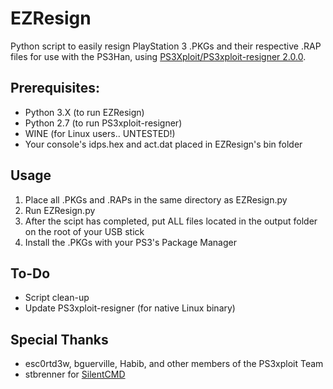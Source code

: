 # EZResign
Python script to easily resign PlayStation 3 .PKGs and their respective .RAP files for use with the PS3Han, using [PS3Xploit/PS3xploit-resigner 2.0.0](https://github.com/PS3Xploit/PS3xploit-resigner).

## Prerequisites:
* Python 3.X (to run EZResign)
* Python 2.7 (to run PS3xploit-resigner)
* WINE (for Linux users.. UNTESTED!)
* Your console's idps.hex and act.dat placed in EZResign's bin folder

## Usage
1. Place all .PKGs and .RAPs in the same directory as EZResign.py
2. Run EZResign.py
3. After the scipt has completed, put ALL files located in the output folder on the root of your USB stick
4. Install the .PKGs with your PS3's Package Manager

## To-Do
* Script clean-up
* Update PS3xploit-resigner (for native Linux binary)

## Special Thanks
* esc0rtd3w, bguerville, Habib, and other members of the PS3xploit Team
* stbrenner for [SilentCMD](https://github.com/stbrenner/SilentCMD)
